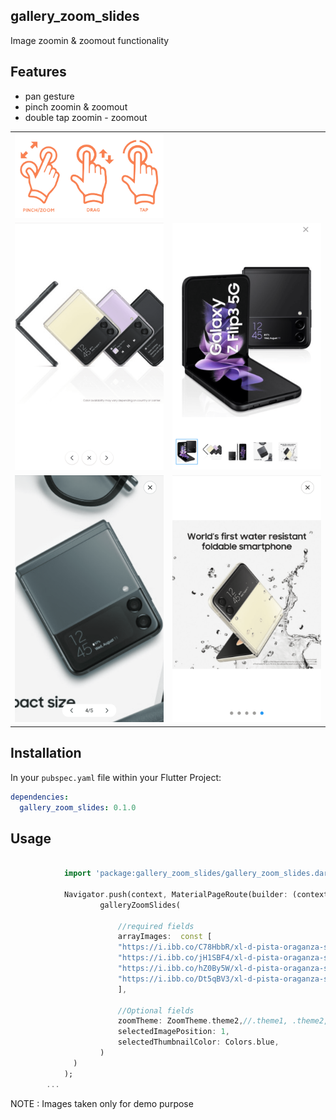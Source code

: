 ## gallery_zoom_slides

Image zoomin & zoomout functionality

## Features

- pan gesture
- pinch zoomin & zoomout
- double tap zoomin - zoomout 


<table>
    <tr>
        <td>
         <img width="250px" src="https://raw.githubusercontent.com/Dharini17/gallery_zoom_slides/master/assets/options.png">     
      </td>   
        <td></td>          
    </tr>    
   <tr>
      <td>
         <img width="250px" src="https://raw.githubusercontent.com/Dharini17/gallery_zoom_slides/master/assets/theme1.png">
      </td>   
        <td>
         <img width="250px" src="https://raw.githubusercontent.com/Dharini17/gallery_zoom_slides/master/assets/theme2.png">
      </td>        
    </tr>
 <tr>
        <td>
         <img width="250px" src="https://raw.githubusercontent.com/Dharini17/gallery_zoom_slides/master/assets/theme3.png">     
      </td>   
        <td>
        <img width="250px" src="https://raw.githubusercontent.com/Dharini17/gallery_zoom_slides/master/assets/theme4.png"> 
</td>          
    </tr>  
</table>

## Installation

In your `pubspec.yaml` file within your Flutter Project:

```yaml
dependencies:
  gallery_zoom_slides: 0.1.0
```


## Usage

```dart

            import 'package:gallery_zoom_slides/gallery_zoom_slides.dart';
            
            Navigator.push(context, MaterialPageRoute(builder: (context)=>
                    galleryZoomSlides(
                    
                        //required fields                 
                        arrayImages:  const [
                        "https://i.ibb.co/C78HbbR/xl-d-pista-oraganza-s-deklook-original-imags3a5bguzakgq.webp",
                        "https://i.ibb.co/jH1SBF4/xl-d-pista-oraganza-s-deklook-original-imags3a5kf7tngq8.webp",
                        "https://i.ibb.co/hZ0By5W/xl-d-pista-oraganza-s-deklook-original-imags3a5pjsfs98c.webp",
                        "https://i.ibb.co/Dt5qBV3/xl-d-pista-oraganza-s-deklook-original-imags3a5xd7ctjvt.webp"
                        ],
                        
                        //Optional fields
                        zoomTheme: ZoomTheme.theme2,//.theme1, .theme2, .theme3, .theme4
                        selectedImagePosition: 1,
                        selectedThumbnailColor: Colors.blue,
                    )
              )
            );
        ...


```

NOTE : Images taken only for demo purpose
